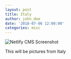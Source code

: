 ```yaml
---
layout: post
title: Italy
author: john_doe
date: '2018-07-06 12:00:00'
categories: misc
---
```


![Netlify CMS Screenshot](/assets/img/uploads/screenshot-editor.jpg)

This will be pictures from Italy
